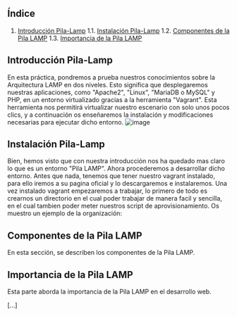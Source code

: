 ## Índice

1. [Introducción Pila-Lamp](#Introducción-Pila-Lamp)
   1.1. [Instalación Pila-Lamp](#Instalación-Pila-Lamp)
   1.2. [Componentes de la Pila LAMP](#componentes-de-la-pila-lamp)
   1.3. [Importancia de la Pila LAMP](#importancia-de-la-pila-lamp)



## Introducción Pila-Lamp

En esta práctica, pondremos a prueba nuestros conocimientos sobre la Arquitectura LAMP en dos niveles. Esto significa que desplegaremos nuestras aplicaciones, como "Apache2", "Linux", "MariaDB o MySQL" y PHP, en un entorno virtualizado gracias a la herramienta "Vagrant". Esta herramienta nos permitirá virtualizar nuestro escenario con solo unos pocos clics, y a continuación os enseñaremos la instalación y modificaciones necesarias para ejecutar dicho entorno.
![image](https://github.com/JBC1994/Practica_Lamp_DosNiveles_Joaquin_Blanco_Contreras/assets/120668110/b893fabd-652d-4ab7-ba1c-a7851c2531f7)


## Instalación Pila-Lamp

Bien, hemos visto que con nuestra introducción nos ha quedado mas claro lo que es un entorno "Pila LAMP". Ahora procederemos a desarrollar dicho entorno. 
Antes que nada, tenemos que tener nuestro vagrant instalado, para ello iremos a su pagina oficial y lo descargaremos e instalaremos.
Una vez instalado vagrant empezaremos a trabajar, lo primero de todo es crearnos un directorio en el cual poder trabajar de manera facil y sencilla, en el cual tambien poder meter nuestros script de aprovisionamiento. 
Os muestro un ejemplo de la organización:



## Componentes de la Pila LAMP

En esta sección, se describen los componentes de la Pila LAMP.

## Importancia de la Pila LAMP

Esta parte aborda la importancia de la Pila LAMP en el desarrollo web.

[...]
